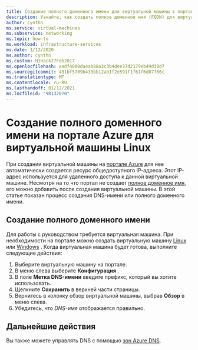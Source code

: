 ```yaml
---
title: Создание полного доменного имени для виртуальной машины в портал Azure
description: Узнайте, как создать полное доменное имя (FQDN) для виртуальной машины в портал Azure.
author: cynthn
ms.service: virtual-machines
ms.subservice: networking
ms.topic: how-to
ms.workload: infrastructure-services
ms.date: 1/12/2020
ms.author: cynthn
ms.custom: H1Hack27Feb2017
ms.openlocfilehash: aadf4000da4ab88a3c3b4dee37d2179eb49d39d7
ms.sourcegitcommit: 431bf5709b433bb12ab1f2e591f1f61f6d87f66c
ms.translationtype: MT
ms.contentlocale: ru-RU
ms.lasthandoff: 01/12/2021
ms.locfileid: "98132070"
---
```

# <a name="create-a-fully-qualified-domain-name-in-the-azure-portal-for-a-linux-vm"></a>Создание полного доменного имени на портале Azure для виртуальной машины Linux

При создании виртуальной машины на [портале Azure](https://portal.azure.com) для нее автоматически создается ресурс общедоступного IP-адреса. Этот IP-адрес используется для удаленного доступа к данной виртуальной машине. Несмотря на то что портал не создает [полное доменное имя](https://en.wikipedia.org/wiki/Fully_qualified_domain_name), его можно добавить после создания виртуальной машины. В этой статье показан процесс создания DNS-имени или полного доменного имени. 

## <a name="create-a-fqdn"></a>Создание полного доменного имени
Для работы с руководством требуется виртуальная машина. При необходимости на портале можно создать виртуальную машину [Linux](./linux/quick-create-portal.md) или [Windows](./windows/quick-create-portal.md) . Когда виртуальная машина будет готова, выполните следующие действия:


1. Выберите виртуальную машину на портале. 
1. В меню слева выберите **Конфигурация** .
1. В поле **Метка DNS-имени** введите префикс, который вы хотите использовать.
1. Щелкните **Сохранить** в верхней части страницы.
1. Вернитесь в колонку обзор виртуальной машины, выбрав **Обзор** в меню слева. 
1. Убедитесь, что *DNS-имя* отображается правильно. 

## <a name="next-steps"></a>Дальнейшие действия

Вы также можете управлять DNS с помощью [зон Azure DNS](../dns/dns-getstarted-portal.md).

